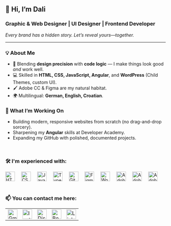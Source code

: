 <h2 align="left">👋 Hi, I’m Dali</h2>

<h3><strong>Graphic &amp; Web Designer | UI Designer | Frontend Developer</strong></h3>
<em>Every brand has a hidden story. Let’s reveal yours—together.</em>

---

<h3>💡 About Me</h3>
<ul>
  <li>🎨 Blending <strong>design precision</strong> with <strong>code logic</strong> — I make things look good <em>and</em> work well.</li>
  <li>💻 Skilled in <strong>HTML, CSS, JavaScript, Angular</strong>, and <strong>WordPress</strong> (Child Themes, custom UI).</li>
  <li>🖌 Adobe CC &amp; Figma are my natural habitat.</li>
  <li>🌍 Multilingual: <strong>German, English, Croatian</strong>.</li>
</ul>

<h3>🚀 What I’m Working On</h3>
<ul>
  <li>Building modern, responsive websites from scratch (no drag-and-drop sorcery).</li>
  <li>Sharpening my <strong>Angular</strong> skills at Developer Academy.</li>
  <li>Expanding my GitHub with polished, documented projects.</li>
</ul>

<br>

<h3>🛠 I'm experienced with:</h3>
<div align="left">
  <img src="https://cdn.jsdelivr.net/gh/devicons/devicon/icons/html5/html5-original.svg" height="30" alt="HTML5 logo" />
  <img width="12" />
  <img src="https://cdn.jsdelivr.net/gh/devicons/devicon/icons/css3/css3-original.svg" height="30" alt="CSS3 logo" />
  <img width="12" />
  <img src="https://cdn.jsdelivr.net/gh/devicons/devicon/icons/javascript/javascript-original.svg" height="30" alt="JavaScript logo" />
  <img width="12" />
  <img src="https://cdn.jsdelivr.net/gh/devicons/devicon/icons/typescript/typescript-original.svg" height="30" alt="TypeScript logo" />
  <img width="12" />
  <img src="https://cdn.jsdelivr.net/gh/devicons/devicon/icons/git/git-original.svg" height="30" alt="Git logo" />
  <img width="12" />
  <img src="https://cdn.jsdelivr.net/gh/devicons/devicon/icons/figma/figma-original.svg" height="30" alt="Figma logo" />
  <img width="12" />
  <img src="https://cdn.jsdelivr.net/gh/devicons/devicon/icons/wordpress/wordpress-original.svg" height="30" alt="WordPress logo" />
  <img width="12" />
  <img src="https://skillicons.dev/icons?i=ai" height="30" alt="Adobe Illustrator logo" />
  <img width="12" />
  <img src="https://skillicons.dev/icons?i=ps" height="30" alt="Adobe Photoshop logo" />
  <img width="12" />
  <img src="https://skillicons.dev/icons?i=pr" height="30" alt="Adobe Premiere Pro logo" />
</div>

<br>

<h3>📫 You can contact me here:</h3>
<div align="left">
  <table border="0" cellpadding="0" cellspacing="0">
<tr>
  <td>
    <a href="mailto:office@boriel-designs.com" target="_blank" rel="noopener noreferrer">
      <img src="https://img.shields.io/static/v1?message=Gmail&logo=gmail&label=&color=D14836&logoColor=white&style=for-the-badge" height="30" alt="Gmail logo" />
    </a>
  </td>
  <td>
    <a href="https://www.instagram.com/borieldesigns" target="_blank" rel="noopener noreferrer">
      <img src="https://img.shields.io/static/v1?message=Instagram&logo=instagram&label=&color=E4405F&logoColor=white&style=for-the-badge" height="30" alt="Instagram logo" />
    </a>
  </td>
  <td>
    <a href="https://discord.com/users/dalibor7997" target="_blank" rel="noopener noreferrer">
      <img src="https://img.shields.io/static/v1?message=Discord&logo=discord&label=&color=7289DA&logoColor=white&style=for-the-badge" height="30" alt="Discord logo" />
    </a>
  </td>
  <td>
    <a href="https://www.behance.net/dalibordurbas1" target="_blank" rel="noopener noreferrer">
      <img src="https://img.shields.io/static/v1?message=Behance&logo=behance&label=&color=1769ff&logoColor=white&style=for-the-badge" height="30" alt="Behance logo" />
    </a>
  </td>
  <td>
    <a href="https://www.linkedin.com/in/dalibor-durbas" target="_blank" rel="noopener noreferrer">
      <img src="https://img.shields.io/static/v1?message=LinkedIn&logo=linkedin&label=&color=0077B5&logoColor=white&style=for-the-badge" height="30" alt="LinkedIn logo" />
    </a>
  </td>
</tr>
</table>
</div>
